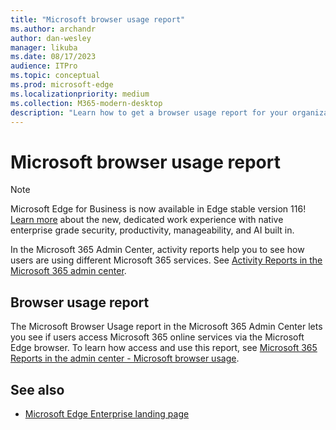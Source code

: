 ```yaml
---
title: "Microsoft browser usage report"
ms.author: archandr
author: dan-wesley
manager: likuba
ms.date: 08/17/2023
audience: ITPro
ms.topic: conceptual
ms.prod: microsoft-edge
ms.localizationpriority: medium
ms.collection: M365-modern-desktop
description: "Learn how to get a browser usage report for your organization."
---
```


# Microsoft browser usage report

> [!NOTE]
> Microsoft Edge for Business is now available in Edge stable version 116! [Learn more](https://techcommunity.microsoft.com/t5/microsoft-edge-insider/microsoft-edge-for-business-faq/ba-p/3891837) about the new, dedicated work experience with native enterprise grade security, productivity, manageability, and AI built in.

In the Microsoft 365 Admin Center, activity reports help you to see how users are using different Microsoft 365 services. See [Activity Reports in the Microsoft 365 admin center](/microsoft-365/admin/activity-reports/activity-reports).

## Browser usage report

The Microsoft Browser Usage report in the Microsoft 365 Admin Center lets you see if users access Microsoft 365 online services via the Microsoft Edge browser. To learn how access and use this report, see [Microsoft 365 Reports in the admin center - Microsoft browser usage](/microsoft-365/admin/activity-reports/browser-usage-report).

## See also

- [Microsoft Edge Enterprise landing page](https://aka.ms/EdgeEnterprise)
